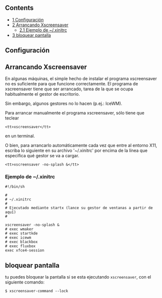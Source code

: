 ## Contents

*   [1 Configuración](#Configuraci.C3.B3n)
*   [2 Arrancando Xscreensaver](#Arrancando_Xscreensaver)
    *   [2.1 Ejemplo de ~/.xinitrc](#Ejemplo_de_.7E.2F.xinitrc)
*   [3 bloquear pantalla](#bloquear_pantalla)

## Configuración

## Arrancando Xscreensaver

En algunas máquinas, el simple hecho de instalar el programa xscreensaver no es suficiente para que funcione correctamente. El programa de xscreensaver tiene que ser arrancado, tarea de la que se ocupa habitualmente el gestor de escritorio.

Sin embargo, algunos gestores no lo hacen (p.ej.: IceWM).

Para arrancar manualmente el programa xscreensaver, sólo tiene que teclear

```
<tt>xscreensaver</tt> 

```

en un terminal.

O bien, para arrancarlo automáticamente cada vez que entre al entorno X11, escriba lo siguiente en su archivo '~/.xinitrc' por encima de la línea que especifica qué gestor se va a cargar.

```
<tt>xscreensaver -no-splash &</tt>

```

### Ejemplo de ~/.xinitrc

```
#!/bin/sh

```

```
#
# ~/.xinitrc
#
# Ejecutado mediante startx (lance su gestor de ventanas a partir de aquí)
#

xscreensaver -no-splash &
# exec wmaker
# exec startkde
# exec icewm
# exec blackbox
# exec fluxbox
exec xfce4-session

```

## bloquear pantalla

tu puedes bloquear la pantalla si se esta ejecutando `xscreensaver`, con el siguiente comando:

```
$ xscreensaver-command --lock

```